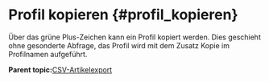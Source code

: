 # Profil kopieren {#profil_kopieren}

Über das grüne Plus-Zeichen kann ein Profil kopiert werden. Dies geschieht ohne gesonderte Abfrage, das Profil wird mit dem Zusatz Kopie im Profilnamen aufgeführt.

**Parent topic:**[CSV-Artikelexport](8_8_1a_CSV_Artikel_Export.md)

